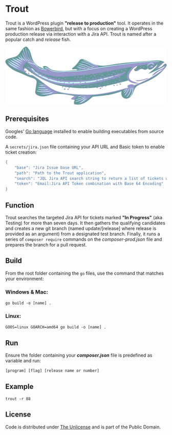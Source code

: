 # Trout

Trout is a WordPress plugin **"release to production"** tool. It operates in the same fashion as [Bowerbird](https://github.com/farghul/bowerbird.git), but with a focus on creating a WordPress production release via interaction with a Jira API. Trout is named after a popular catch and *release* fish.

![Trout](trout.webp)

## Prerequisites

Googles' [Go language](https://go.dev) installed to enable building executables from source code.

A `secrets/jira.json` file containing your API URL and Basic token to enable ticket creation:

``` go
{
    "base": "Jira Issue base URL",
    "path": "Path to the Trout application",
    "search": "JQL Jira API search string to return a list of tickets with status 'In Progress'",
    "token": "Email:Jira API Token combination with Base 64 Encoding"
}
```

## Function

Trout searches the targeted Jira API for tickets marked **"In Progress"** (aka Testing) for more than seven days. It then gathers the qualifying candidates and creates a new git branch (named update/[release] where release is provided as an argument) from a designated test branch. Finally, it runs a series of `composer require` commands on the *composer-prod.json* file and prepares the branch for a pull request.

## Build

From the root folder containing the `go` files, use the command that matches your environment:

### Windows & Mac:

``` console
go build -o [name] .
```

### Linux:

``` console
GOOS=linux GOARCH=amd64 go build -o [name] .
```

## Run

Ensure the folder containing your ***composer.json*** file is predefined as variable and run:

``` console
[program] [flag] [release name or number]
```

## Example

``` console
trout -r 88
```

## License

Code is distributed under [The Unlicense](https://github.com/farghul/trout/blob/main/LICENSE.md) and is part of the Public Domain.
